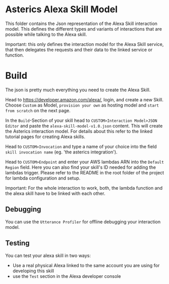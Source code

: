 # Asterics Alexa Skill Model

This folder contains the Json representation of the Alexa Skill interaction model. This defines the different types and variants of interactions that are possible while talking to the Alexa skill.

Important: this only defines the interaction model for the Alexa Skill service, that then delegates the requests and their data to the linked service or function.

# Build

The json is pretty much everything you need to create the Alexa Skill.

Head to https://developer.amazon.com/alexa/, login, and create a new Skill. Choose `Custom` as Model, `provision your own` as hosting model and `start from scratch` on the next page.

In the `Build`-Section of your skill head to `CUSTOM>Interaction Model>JSON Editor` and paste the `alexa-skill-model-v1.0.json` content. This will create the Asterics interaction model. For details about this refer to the linked tutorial pages for creating Alexa skills.

Head to `CUSTOM>Invocation` and type a name of your choice into the field `skill invocation name` (eg. 'the asterics integration'). 

Head to `CUSTOM>Endpoint` and enter your AWS lambdas ARN into the `Default Region` field. Here you can also find your skill's ID needed for adding the lambdas trigger. Please refer to the README in the root folder of the project for lambda configuration and setup.

Important: For the whole interaction to work, both, the lambda function and the alexa skill have to be linked with each other.

## Debugging

You can use the `Utterance Profiler` for offline debugging your interaction model.

## Testing

You can test your alexa skill in two ways:

- Use a real physical Alexa linked to the same account you are using for developing this skill
- use the `Test` section in the Alexa developer console
